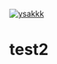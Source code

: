 [![ysakkk](https://circleci.com/gh/ysakkk/test2.svg?style=svg)](https://github.com/ysakkk/test2.git)

# test2
